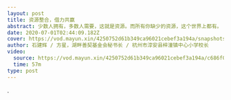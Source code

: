 ```yaml
---
layout: post
title: 资源整合，借力共赢
abstract: 少数人拥有，多数人需要，这就是资源。而所有你缺少的资源，这个世界上都有。
date: 2020-07-01T02:44:09.182Z
cover: https://vod.mayun.xin/4250752d61b349ca96021cebef3a194a/snapshots/1e657bd3588a4d838e1531ae73f5d821-00007.jpg
author: 石建辉 / 方星，湖畔善契基金会秘书长 / 杭州市淳安县梓潼镇中心小学校长
video:
  source: https://vod.mayun.xin/4250752d61b349ca96021cebef3a194a/c686f01987ef4c1bab5298b0bbacd12b-67c5e93d305c84871bf3d757deb7277f-sd.mp4
  time: 57m
type: post
---
```

.